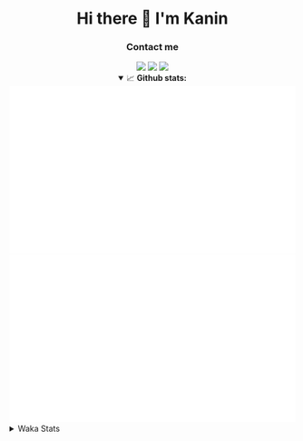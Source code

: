<div align="center">
 <h1>Hi there 👋 I'm Kanin</h1>
 <h3>Contact me</h3>
 <a href="mailto:im@kanin.dev"><img src="https://img.shields.io/badge/gmail-%23D14836.svg?&style=for-the-badge&logo=gmail&logoColor=white"/></a>
 <a href="https://twitter.com/KaninDev"><img src="https://img.shields.io/badge/twitter-%231DA1F2.svg?&style=for-the-badge&logo=twitter&logoColor=white"/></a>
 <a href="https://www.linkedin.com/in/KaninDev"><img src="https://img.shields.io/badge/linkedin-%230077B5.svg?&style=for-the-badge&logo=linkedin&logoColor=white"/></a>
<details open>
  <summary>📈 <b>Github stats:</b></summary>
  <img src="https://github.com/Kanin/Kanin/blob/master/scripts/GitHubStats/generated/overview.svg"/>
  <img src="https://github.com/Kanin/Kanin/blob/master/scripts/GitHubStats/generated/languages.svg"/>
</details>
</div>

<details>
 <summary>Waka Stats</summary>

<!--START_SECTION:waka-->
![Code Time](http://img.shields.io/badge/Code%20Time-2%2C070%20hrs%205%20mins-blue)

![Profile Views](http://img.shields.io/badge/Profile%20Views-0-blue)

![Lines of code](https://img.shields.io/badge/From%20Hello%20World%20I%27ve%20Written-847.7%20thousand%20lines%20of%20code-blue)

**🐱 My GitHub Data** 

> 📦 101.6 kB Used in GitHub's Storage 
 > 
> 🏆 484 Contributions in the Year 2023
 > 
> 🚫 Not Opted to Hire
 > 
> 📜 22 Public Repositories 
 > 
> 🔑 10 Private Repositories 
 > 
**I'm an Early 🐤** 

```text
🌞 Morning                2126 commits        ██████░░░░░░░░░░░░░░░░░░░   25.26 % 
🌆 Daytime                2521 commits        ███████░░░░░░░░░░░░░░░░░░   29.95 % 
🌃 Evening                2500 commits        ███████░░░░░░░░░░░░░░░░░░   29.71 % 
🌙 Night                  1269 commits        ████░░░░░░░░░░░░░░░░░░░░░   15.08 % 
```
📅 **I'm Most Productive on Monday** 

```text
Monday                   1599 commits        █████░░░░░░░░░░░░░░░░░░░░   19.00 % 
Tuesday                  1123 commits        ███░░░░░░░░░░░░░░░░░░░░░░   13.34 % 
Wednesday                787 commits         ██░░░░░░░░░░░░░░░░░░░░░░░   09.35 % 
Thursday                 1248 commits        ████░░░░░░░░░░░░░░░░░░░░░   14.83 % 
Friday                   1341 commits        ████░░░░░░░░░░░░░░░░░░░░░   15.93 % 
Saturday                 814 commits         ██░░░░░░░░░░░░░░░░░░░░░░░   09.67 % 
Sunday                   1504 commits        ████░░░░░░░░░░░░░░░░░░░░░   17.87 % 
```


📊 **This Week I Spent My Time On** 

```text
🕑︎ Time Zone: America/New_York

💬 Programming Languages: 
Python                   2 hrs 45 mins       █████████████████████████   99.27 % 
GitIgnore file           0 secs              ░░░░░░░░░░░░░░░░░░░░░░░░░   00.52 % 
Markdown                 0 secs              ░░░░░░░░░░░░░░░░░░░░░░░░░   00.21 % 
Log File                 0 secs              ░░░░░░░░░░░░░░░░░░░░░░░░░   00.00 % 
requirements.txt         0 secs              ░░░░░░░░░░░░░░░░░░░░░░░░░   00.00 % 

🔥 Editors: 
PyCharm                  2 hrs 46 mins       █████████████████████████   100.00 % 

🐱‍💻 Projects: 
BB-CommunityBot          2 hrs 27 mins       ██████████████████████░░░   88.16 % 
pilmoji                  19 mins             ███░░░░░░░░░░░░░░░░░░░░░░   11.84 % 

💻 Operating System: 
Windows                  2 hrs 46 mins       █████████████████████████   100.00 % 
```

**I Mostly Code in Python** 

```text
Python                   26 repos            ██████████████░░░░░░░░░░░   57.78 % 
Java                     7 repos             ████░░░░░░░░░░░░░░░░░░░░░   15.56 % 
JavaScript               4 repos             ██░░░░░░░░░░░░░░░░░░░░░░░   08.89 % 
Kotlin                   2 repos             █░░░░░░░░░░░░░░░░░░░░░░░░   04.44 % 
HTML                     2 repos             █░░░░░░░░░░░░░░░░░░░░░░░░   04.44 % 
```



**Timeline**

![Lines of Code chart](https://raw.githubusercontent.com/Kanin/Kanin/master/assets/bar_graph.png)


 Last Updated on 30/07/2023 20:33:54 UTC
<!--END_SECTION:waka-->
</details>
